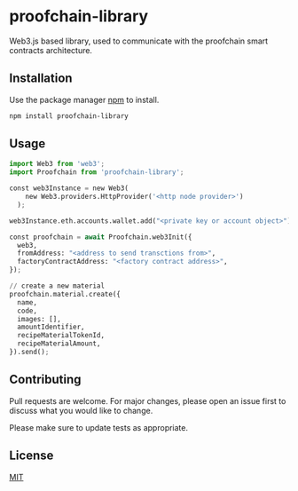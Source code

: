 # proofchain-library

Web3.js based library, used to communicate with the proofchain smart contracts architecture.

## Installation

Use the package manager [npm](https://www.npmjs.com/) to install.

```bash
npm install proofchain-library
```

## Usage

```python
import Web3 from 'web3';
import Proofchain from 'proofchain-library';

const web3Instance = new Web3(
    new Web3.providers.HttpProvider('<http node provider>')
  );

web3Instance.eth.accounts.wallet.add("<private key or account object>");

const proofchain = await Proofchain.web3Init({
  web3,
  fromAddress: "<address to send transctions from>",
  factoryContractAddress: "<factory contract address>",
});

// create a new material
proofchain.material.create({
  name,
  code,
  images: [],
  amountIdentifier,
  recipeMaterialTokenId,
  recipeMaterialAmount,
}).send();
```

## Contributing

Pull requests are welcome. For major changes, please open an issue first to discuss what you would like to change.

Please make sure to update tests as appropriate.

## License

[MIT](https://choosealicense.com/licenses/mit/)
